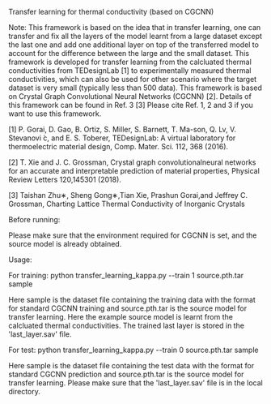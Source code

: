 Transfer learning for thermal conductivity (based on CGCNN)

Note: This framework is based on the idea that in transfer learning, one can transfer and fix all the layers of the model learnt from a large dataset except the last one and add one additional layer on top of the transferred model to account for the difference between the large and the small dataset. This framework is developed for transfer learning from the calcluated thermal conductivities from TEDesignLab [1] to experimentally measured thermal conductivities, which can also be used for other scenario where the target dataset is very small (typically less than 500 data). This framework is based on Crystal Graph Convolutional Neural Networks (CGCNN) [2]. Details of this framework can be found in Ref. 3 [3] Please cite Ref. 1, 2 and 3 if you want to use this framework. 

[1]  P. Gorai, D. Gao, B. Ortiz, S. Miller, S. Barnett, T. Ma-son, Q. Lv, V. Stevanovi ́c, and E. S. Toberer, 
TEDesignLab: A virtual laboratory for thermoelectric material design, Comp. Mater. Sci. 112, 368 (2016).

[2]  T. Xie and J. C. Grossman, Crystal graph convolutionalneural networks for an accurate and interpretable prediction of material properties, Physical Review Letters 120,145301 (2018).

[3]  Taishan Zhu∗, Sheng Gong∗,Tian Xie, Prashun Gorai,and Jeffrey C. Grossman, Charting Lattice Thermal Conductivity of Inorganic Crystals 

Before running:

Please make sure that the environment required for CGCNN is set, and the source model is already obtained. 

Usage:

For training: python transfer_learning_kappa.py --train 1 source.pth.tar sample

Here sample is the dataset file containing the training data with the format for standard CGCNN training and source.pth.tar is the source model for transfer learning. Here the example source model is learnt from the calcluated thermal conductivities. The trained last layer is stored in the 'last_layer.sav' file.

For test: python transfer_learning_kappa.py --train 0 source.pth.tar sample

Here sample is the dataset file containing the test data with the format for standard CGCNN prediction and source.pth.tar is the source model for transfer learning. Please make sure that the 'last_layer.sav' file is in the local directory.
